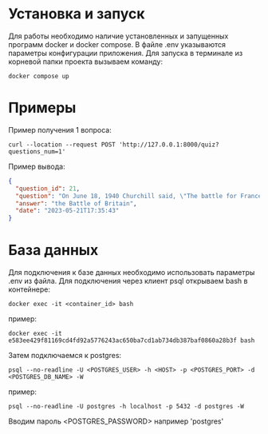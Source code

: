 # Установка и запуск
Для работы необходимо наличие установленных и запущенных программ docker и docker compose.
В файле .env указываются параметры конфигурации приложения.
Для запуска в терминале из корневой папки проекта вызываем команду:
```shell
docker compose up
```

# Примеры
Пример получения 1 вопроса:
```shell
curl --location --request POST 'http://127.0.0.1:8000/quiz?questions_num=1'
```
Пример вывода:
```json
{
  "question_id": 21,
  "question": "On June 18, 1940 Churchill said, \"The battle for France is over\" & this \"is about to begin\"",
  "answer": "the Battle of Britain",
  "date": "2023-05-21T17:35:43"
}
```

# База данных
Для подключения к базе данных необходимо использовать параметры .env из файла. 
Для подключения через клиент psql открываем bash в контейнере:
```shell
docker exec -it <container_id> bash
```
пример:
```shell
docker exec -it e583ee429f81169cd4fd92a5776243ac650ba7cd1ab734db387baf0860a28b3f bash
```
Затем подключаемся к postgres:
```shell
psql --no-readline -U <POSTGRES_USER> -h <HOST> -p <POSTGRES_PORT> -d <POSTGRES_DB_NAME> -W
```
пример:
```shell
psql --no-readline -U postgres -h localhost -p 5432 -d postgres -W
```
Вводим пароль <POSTGRES_PASSWORD> например 'postgres'
